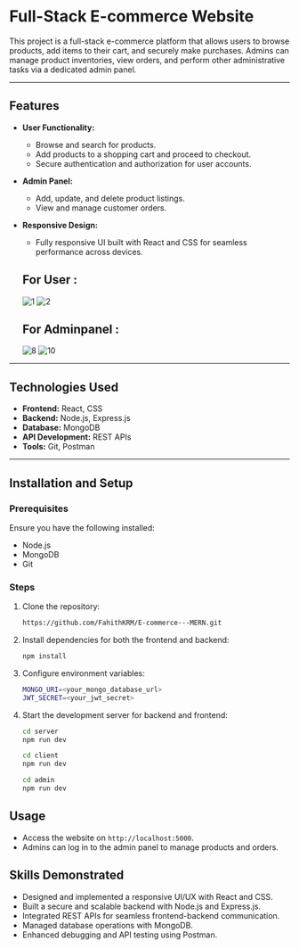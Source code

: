 # Full-Stack E-commerce Website  

This project is a full-stack e-commerce platform that allows users to browse products, add items to their cart, and securely make purchases. Admins can manage product inventories, view orders, and perform other administrative tasks via a dedicated admin panel.

---

## Features  
- **User Functionality:**  
  - Browse and search for products.  
  - Add products to a shopping cart and proceed to checkout.  
  - Secure authentication and authorization for user accounts.  

- **Admin Panel:**  
  - Add, update, and delete product listings.  
  - View and manage customer orders.  

- **Responsive Design:**  
  - Fully responsive UI built with React and CSS for seamless performance across devices.  

  ## For User : 
  ![1](https://github.com/user-attachments/assets/3da70b43-2a00-4da0-8af4-3781c874fcdf)
  ![2](https://github.com/user-attachments/assets/3012354b-e1b4-4ee6-aed1-d90006a6eede)
  
  
  
  ## For Adminpanel : 
  ![8](https://github.com/user-attachments/assets/7adc0aa0-e107-4c5d-a00b-b2146baed13e)
  ![10](https://github.com/user-attachments/assets/e2fc8117-a3ef-4c5d-acdf-b514968155ba)

---

## Technologies Used  
- **Frontend:** React, CSS  
- **Backend:** Node.js, Express.js  
- **Database:** MongoDB  
- **API Development:** REST APIs  
- **Tools:** Git, Postman  

---

## Installation and Setup  

### Prerequisites  
Ensure you have the following installed:  
- Node.js  
- MongoDB  
- Git  

### Steps  
1. Clone the repository:  
   ```bash
   https://github.com/FahithKRM/E-commerce---MERN.git
   ```
2. Install dependencies for both the frontend and backend:  
   ```bash
   npm install
   ```
3. Configure environment variables: 
   ```bash
   MONGO_URI=<your_mongo_database_url>
   JWT_SECRET=<your_jwt_secret>
   ```
4. Start the development server for backend and frontend:  
   ```bash
   cd server
   npm run dev
   ```
   ```bash
   cd client
   npm run dev
   ```
   ```bash
   cd admin
   npm run dev
   ```

## Usage  
- Access the website on `http://localhost:5000`.  
- Admins can log in to the admin panel to manage products and orders.  

## Skills Demonstrated  
- Designed and implemented a responsive UI/UX with React and CSS.  
- Built a secure and scalable backend with Node.js and Express.js.  
- Integrated REST APIs for seamless frontend-backend communication.  
- Managed database operations with MongoDB.  
- Enhanced debugging and API testing using Postman.  


   

